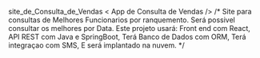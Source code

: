 site_de_Consulta_de_Vendas
< App de Consulta de Vendas /> 
/* Site para consultas de Melhores Funcionarios por ranquemento.
Será possivel consultar os melhores por Data.
Este projeto usará: Front end com React,
API REST com Java e SpringBoot,
Terá Banco de Dados com ORM,
Terá integraçao com SMS,
E será implantado na nuvem. */
